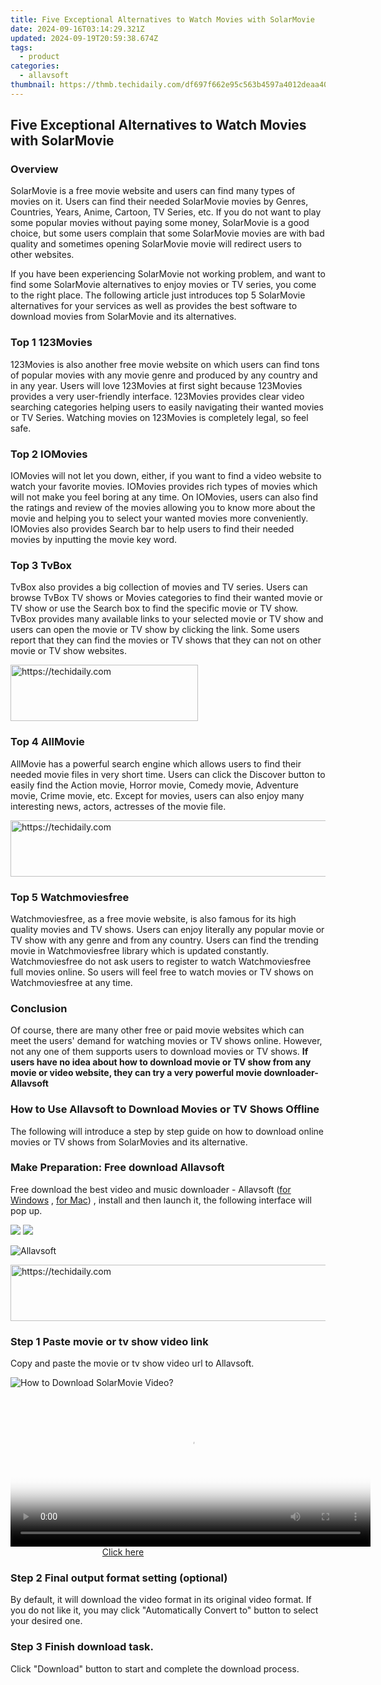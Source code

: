 ```yaml
---
title: Five Exceptional Alternatives to Watch Movies with SolarMovie
date: 2024-09-16T03:14:29.321Z
updated: 2024-09-19T20:59:38.674Z
tags:
  - product
categories:
  - allavsoft
thumbnail: https://thmb.techidaily.com/df697f662e95c563b4597a4012deaa405b51eade887d9ca113bdc2705c649d5d.png
---
```


## Five Exceptional Alternatives to Watch Movies with SolarMovie

### Overview

SolarMovie is a free movie website and users can find many types of movies on it. Users can find their needed SolarMovie movies by Genres, Countries, Years, Anime, Cartoon, TV Series, etc. If you do not want to play some popular movies without paying some money, SolarMovie is a good choice, but some users complain that some SolarMovie movies are with bad quality and sometimes opening SolarMovie movie will redirect users to other websites.

If you have been experiencing SolarMovie not working problem, and want to find some SolarMovie alternatives to enjoy movies or TV series, you come to the right place. The following article just introduces top 5 SolarMovie alternatives for your services as well as provides the best software to download movies from SolarMovie and its alternatives.

### Top 1 123Movies

123Movies is also another free movie website on which users can find tons of popular movies with any movie genre and produced by any country and in any year. Users will love 123Movies at first sight because 123Movies provides a very user-friendly interface. 123Movies provides clear video searching categories helping users to easily navigating their wanted movies or TV Series. Watching movies on 123Movies is completely legal, so feel safe.

### Top 2 IOMovies

IOMovies will not let you down, either, if you want to find a video website to watch your favorite movies. IOMovies provides rich types of movies which will not make you feel boring at any time. On IOMovies, users can also find the ratings and review of the movies allowing you to know more about the movie and helping you to select your wanted movies more conveniently. IOMovies also provides Search bar to help users to find their needed movies by inputting the movie key word.

### Top 3 TvBox

TvBox also provides a big collection of movies and TV series. Users can browse TvBox TV shows or Movies categories to find their wanted movie or TV show or use the Search box to find the specific movie or TV show. TvBox provides many available links to your selected movie or TV show and users can open the movie or TV show by clicking the link. Some users report that they can find the movies or TV shows that they can not on other movie or TV show websites.

<!-- affiliate ads begin -->
<a href="https://aligracehair.sjv.io/c/5597632/1997717/19272" target="_top" id="1997717">
  <img src="//a.impactradius-go.com/display-ad/19272-1997717" border="0" alt="https://techidaily.com" width="300" height="90"/>
</a>
<img height="0" width="0" src="https://aligracehair.sjv.io/i/5597632/1997717/19272" style="position:absolute;visibility:hidden;" border="0" />
<!-- affiliate ads end -->

### Top 4 AllMovie

AllMovie has a powerful search engine which allows users to find their needed movie files in very short time. Users can click the Discover button to easily find the Action movie, Horror movie, Comedy movie, Adventure movie, Crime movie, etc. Except for movies, users can also enjoy many interesting news, actors, actresses of the movie file.

<!-- affiliate ads begin -->
<a href="https://laganoo.pxf.io/c/5597632/1484909/16446" target="_top" id="1484909">
  <img src="//a.impactradius-go.com/display-ad/16446-1484909" border="0" alt="https://techidaily.com" width="728" height="90"/>
</a>
<img height="0" width="0" src="https://laganoo.pxf.io/i/5597632/1484909/16446" style="position:absolute;visibility:hidden;" border="0" />
<!-- affiliate ads end -->

### Top 5 Watchmoviesfree

Watchmoviesfree, as a free movie website, is also famous for its high quality movies and TV shows. Users can enjoy literally any popular movie or TV show with any genre and from any country. Users can find the trending movie in Watchmoviesfree library which is updated constantly. Watchmoviesfree do not ask users to register to watch Watchmoviesfree full movies online. So users will feel free to watch movies or TV shows on Watchmoviesfree at any time.

### Conclusion

Of course, there are many other free or paid movie websites which can meet the users' demand for watching movies or TV shows online. However, not any one of them supports users to download movies or TV shows. **If users have no idea about how to download movie or TV show from any movie or video website, they can try a very powerful movie downloader- Allavsoft**

### How to Use Allavsoft to Download Movies or TV Shows Offline

The following will introduce a step by step guide on how to download online movies or TV shows from SolarMovies and its alternative.

### Make Preparation: Free download Allavsoft

Free download the best video and music downloader - Allavsoft ([for Windows](https://tools.techidaily.com/allavsoft/products/) , [for Mac](https://tools.techidaily.com/allavsoft/products/)) , install and then launch it, the following interface will pop up.

[![](https://www.allavsoft.com/how-to/../images/how-to/free-download-win.jpg)](https://tools.techidaily.com/allavsoft/products/) [![](https://www.allavsoft.com/how-to/../images/how-to/free-download-mac.jpg)](https://tools.techidaily.com/allavsoft/products/)

![Allavsoft](https://www.allavsoft.com/how-to/../images/allavsoft/screen-shot-600.jpg)

<!-- affiliate ads begin -->
<a href="https://aligracehair.sjv.io/c/5597632/1915870/19272" target="_top" id="1915870">
  <img src="//a.impactradius-go.com/display-ad/19272-1915870" border="0" alt="https://techidaily.com" width="728" height="90"/>
</a>
<img height="0" width="0" src="https://aligracehair.sjv.io/i/5597632/1915870/19272" style="position:absolute;visibility:hidden;" border="0" />
<!-- affiliate ads end -->

### Step 1 Paste movie or tv show video link

Copy and paste the movie or tv show video url to Allavsoft.

![How to Download SolarMovie Video?](https://www.allavsoft.com/how-to/../images/how-to/download-rtmp-video/download-rtmp-video.jpg)

<!-- affiliate ads begin -->
<span id="1982462">
					<video width="576" height="240" style="cursor:pointer"
           poster="//a.impactradius-go.com/display-clicktoplayimage/1982462.png"
           onclick="if(!this.playClicked){this.play();this.setAttribute('controls',true);this.playClicked=true;}">
	   <source src="//a.impactradius-go.com/display-ad/22993-1982462">
	   <img src="//a.impactradius-go.com/display-clicktoplayimage/1982462.png" style="border: none; height: 100%; width: 100%; object-fit: contain">
	</video>
	<div style="width:360px;text-align:center"><a href="javascript:window.open(decodeURIComponent('https%3A%2F%2Fhomestyler.sjv.io%2Fc%2F5597632%2F1982462%2F22993'), '_blank');void(0);">Click here</a></div>
</span>
<img height="0" width="0" src="https://imp.pxf.io/i/5597632/1982462/22993" style="position:absolute;visibility:hidden;" border="0" />
<!-- affiliate ads end -->

### Step 2 Final output format setting (optional)

By default, it will download the video format in its original video format. If you do not like it, you may click "Automatically Convert to" button to select your desired one.

### Step 3 Finish download task.

Click "Download" button to start and complete the download process.

<ins class="adsbygoogle"
     style="display:block"
     data-ad-format="autorelaxed"
     data-ad-client="ca-pub-7571918770474297"
     data-ad-slot="1223367746"></ins>

<ins class="adsbygoogle"
     style="display:block"
     data-ad-client="ca-pub-7571918770474297"
     data-ad-slot="8358498916"
     data-ad-format="auto"
     data-full-width-responsive="true"></ins>
